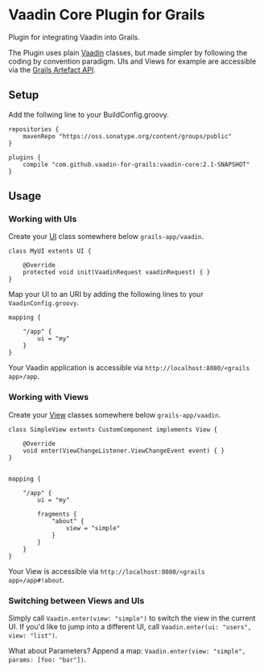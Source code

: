 Vaadin Core Plugin for Grails
=========================
Plugin for integrating Vaadin into Grails.

The Plugin uses plain [Vaadin](https://vaadin.com) classes, but made simpler by following the coding by convention paradigm. UIs and Views for example are accessible via the [Grails Artefact API](https://grails.org/Developer+-+Artefact+API). 


## Setup
Add the follwing line to your BuildConfig.groovy.

    repositories {
        mavenRepo "https://oss.sonatype.org/content/groups/public"
    }

    plugins {
        compile "com.github.vaadin-for-grails:vaadin-core:2.1-SNAPSHOT"
    }
    
## Usage
### Working with UIs
Create your [UI](https://vaadin.com/book/vaadin7/-/page/application.architecture.html) class somewhere below `grails-app/vaadin`.

    class MyUI extents UI {
    
        @Override
        protected void init(VaadinRequest vaadinRequest) { }
    }


Map your UI to an URI by adding the following lines to your `VaadinConfig.groovy`.

    mapping {
        
        "/app" {
            ui = "my"
        }
    }

Your Vaadin application is accessible via `http://localhost:8080/<grails app>/app`.

### Working with Views
Create your [View](https://vaadin.com/book/-/page/advanced.navigator.html) classes somewhere below `grails-app/vaadin`.

    class SimpleView extents CustomComponent implements View {

        @Override
        void enter(ViewChangeListener.ViewChangeEvent event) { }
    }


    mapping {
    
        "/app" {
            ui = "my"
        
            fragments {
                "about" {
                    view = "simple"
                }
            }
        }
    }

Your View is accessible via `http://localhost:8080/<grails app>/app#!about`.

### Switching between Views and UIs

Simply call `Vaadin.enter(view: "simple")` to switch the view in the current UI. If you'd like to jump into a different UI, call `Vaadin.enter(ui: "users", view: "list")`.

What about Parameters? Append a map: `Vaadin.enter(view: "simple", params: [foo: "bar"])`.

